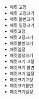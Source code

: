 ﻿- 패킷 고정
- 패킷 고정크기
- 패킷 불변크기
- 패킷 일정크기
- 패킷고정
- 패킷고정크기
- 패킷불변크기
- 패킷일정
- 패킷일정크기
- 패킷크기 고정
- 패킷크기 불변
- 패킷크기 일정
- 패킷크기고정
- 패킷크기불변
- 패킷크기일정
